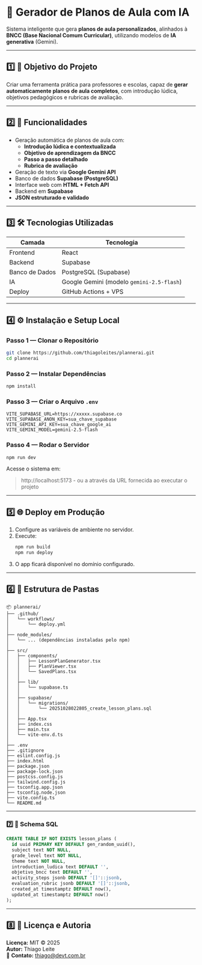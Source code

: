 # 🧠 Gerador de Planos de Aula com IA

Sistema inteligente que gera **planos de aula personalizados**, alinhados à **BNCC (Base Nacional Comum Curricular)**, utilizando modelos de **IA generativa** (Gemini).

---

## 1️⃣ 🎯 Objetivo do Projeto

Criar uma ferramenta prática para professores e escolas, capaz de **gerar automaticamente planos de aula completos**, com introdução lúdica, objetivos pedagógicos e rubricas de avaliação.

---

## 2️⃣ 🚀 Funcionalidades

- Geração automática de planos de aula com:
  - **Introdução lúdica e contextualizada**
  - **Objetivo de aprendizagem da BNCC**
  - **Passo a passo detalhado**
  - **Rubrica de avaliação**
- Geração de texto via **Google Gemini API**
- Banco de dados **Supabase (PostgreSQL)**
- Interface web com **HTML + Fetch API**
- Backend em **Supabase**
- **JSON estruturado e validado**

---

## 3️⃣ 🛠️ Tecnologias Utilizadas

| Camada | Tecnologia |
|--------|-------------|
| Frontend | React |
| Backend | Supabase |
| Banco de Dados | PostgreSQL (Supabase) |
| IA | Google Gemini (modelo `gemini-2.5-flash`) |
| Deploy | GitHub Actions + VPS

---

## 4️⃣ ⚙️ Instalação e Setup Local

### Passo 1 — Clonar o Repositório
```bash
git clone https://github.com/thiagoleites/plannerai.git
cd plannerai
```

### Passo 2 — Instalar Dependências
```bash
npm install
```

### Passo 3 — Criar o Arquivo `.env`
```
VITE_SUPABASE_URL=https://xxxxx.supabase.co
VITE_SUPABASE_ANON_KEY=sua_chave_supabase
VITE_GEMINI_API_KEY=sua_chave_google_ai
VITE_GEMINI_MODEL=gemini-2.5-flash
```

### Passo 4 — Rodar o Servidor
```bash
npm run dev
```

Acesse o sistema em:
> http://localhost:5173 - ou a através da URL fornecida ao executar o projeto

---

## 5️⃣ 🌐 Deploy em Produção

1. Configure as variáveis de ambiente no servidor.
2. Execute:
   ```bash
   npm run build
   npm run deploy
   ```
3. O app ficará disponível no domínio configurado.

---

## 6️⃣ 💾 Estrutura de Pastas

```
📦 plannerai/
├── .github/
│   └── workflows/
│       └── deploy.yml
│
├── node_modules/
│   └── ... (dependências instaladas pelo npm)
│
├── src/
│   ├── components/
│   │   ├── LessonPlanGenerator.tsx
│   │   ├── PlanViewer.tsx
│   │   └── SavedPlans.tsx
│   │
│   ├── lib/
│   │   └── supabase.ts
│   │
│   ├── supabase/
│   │   └── migrations/
│   │       └── 20251028022805_create_lesson_plans.sql
│   │
│   ├── App.tsx
│   ├── index.css
│   ├── main.tsx
│   └── vite-env.d.ts
│
├── .env
├── .gitignore
├── eslint.config.js
├── index.html
├── package.json
├── package-lock.json
├── postcss.config.js
├── tailwind.config.js
├── tsconfig.app.json
├── tsconfig.node.json
├── vite.config.ts
└── README.md

```
---

### 7️⃣ 🧩 Schema SQL

```sql
CREATE TABLE IF NOT EXISTS lesson_plans (
  id uuid PRIMARY KEY DEFAULT gen_random_uuid(),
  subject text NOT NULL,
  grade_level text NOT NULL,
  theme text NOT NULL,
  introduction_ludica text DEFAULT '',
  objetivo_bncc text DEFAULT '',
  activity_steps jsonb DEFAULT '[]'::jsonb,
  evaluation_rubric jsonb DEFAULT '[]'::jsonb,
  created_at timestamptz DEFAULT now(),
  updated_at timestamptz DEFAULT now()
);

```

---

## 8️⃣ 📜 Licença e Autoria

**Licença:** MIT © 2025  
**Autor:** Thiago Leite  
📧 **Contato:** thiago@devt.com.br
